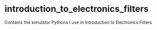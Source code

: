 # introduction_to_electronics_filters
Contains the simulator Pythons I use in Introduction to Electronics Filters
